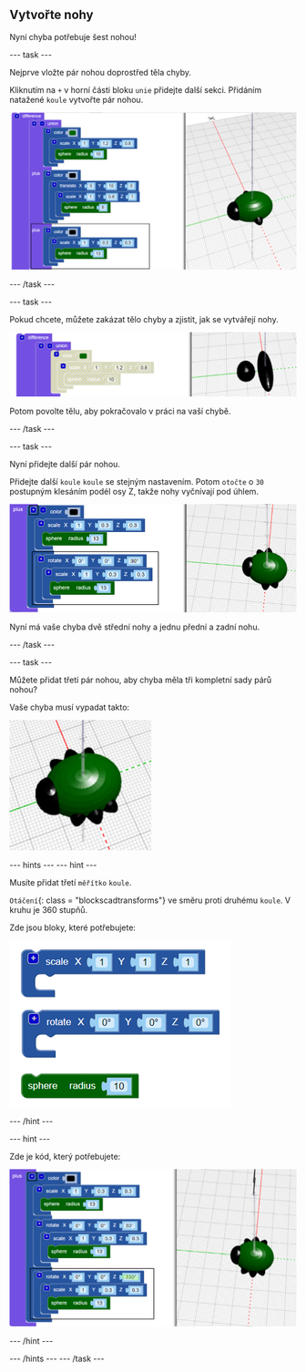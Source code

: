 ## Vytvořte nohy

Nyní chyba potřebuje šest nohou!

--- task ---

Nejprve vložte pár nohou doprostřed těla chyby.

Kliknutím na `+` v horní části bloku `unie` přidejte další sekci. Přidáním natažené `koule` vytvořte pár nohou.

![screenshot](images/bug-legs-middle-annotated.png)

--- /task ---

--- task ---

Pokud chcete, můžete zakázat tělo chyby a zjistit, jak se vytvářejí nohy.

![screenshot](images/bug-legs-disable.png)

Potom povolte tělu, aby pokračovalo v práci na vaší chybě.

--- /task ---

--- task ---

Nyní přidejte další pár nohou.

Přidejte další `koule` `koule` se stejným nastavením. Potom `otočte` o `30` postupným klesáním podél osy Z, takže nohy vyčnívají pod úhlem.

![screenshot](images/bug-legs-2-annotated.png)

Nyní má vaše chyba dvě střední nohy a jednu přední a zadní nohu.

--- /task ---

--- task ---

Můžete přidat třetí pár nohou, aby chyba měla tři kompletní sady párů nohou?

Vaše chyba musí vypadat takto:

![screenshot](images/bug-finished.png)

--- hints --- --- hint ---

Musíte přidat třetí `měřítko` `koule`.

`Otáčení`{: class = "blockscadtransforms"} ve směru proti druhému `koule`. V kruhu je 360 stupňů.

Zde jsou bloky, které potřebujete:

![screenshot](images/bug-legs-blocks.png)

--- /hint ---

--- hint ---

Zde je kód, který potřebujete:

![screenshot](images/bug-legs-3-annotated.png)

--- /hint ---

--- /hints --- --- /task ---